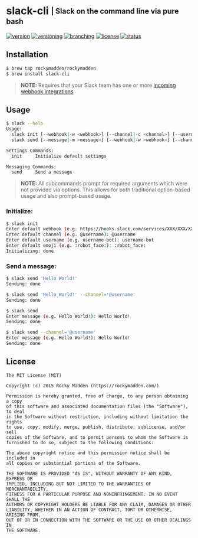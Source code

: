 # slack-cli <sub><sup>| Slack on the command line via pure bash</sup></sub>
[![version](http://img.shields.io/badge/version-v0.1.0-blue.svg)](https://github.com/rockymadden/slack-cli/releases)
[![versioning](http://img.shields.io/badge/versioning-semver-blue.svg)](http://semver.org/)
[![branching](http://img.shields.io/badge/branching-github%20flow-blue.svg)](https://guides.github.com/introduction/flow/)
[![license](http://img.shields.io/badge/license-mit-blue.svg)](https://opensource.org/licenses/MIT)
[![status](http://img.shields.io/badge/status-working-brightgreen.svg)](#)

## Installation
```bash
$ brew tap rockymadden/rockymadden
$ brew install slack-cli
```
> __NOTE:__ Requires that your Slack team has one or more
[incoming webhook integrations](https://api.slack.com/incoming-webhooks)

## Usage

```bash
$ slack --help
Usage:
  slack init [--webhook|-w <webhook>] [--channel|-c <channel>] [--username|-u <username>] [--emoji|-e <emoji>] [--silent|-s]
  slack send [--message|-m <message>] [--webhook|-w <webhook>] [--channel|-c <channel>] [--username|-u <username>] [--emoji|-e <emoji>] [--silent|-s]

Settings Commands:
  init     Initialize default settings

Messaging Commands:
  send     Send a message
```
> __NOTE:__ All subcommands prompt for required arguments which were not provided via options. This
allows for both traditional option-based usage and also prompt-based usage.

### Initialize:

```bash
$ slack init
Enter default webhook (e.g. https://hooks.slack.com/services/XXX/XXX/XXX): https://hooks.slack.com/services/XXX/XXX/XXX
Enter default channel (e.g. @username): @username
Enter default username (e.g. username-bot): username-bot
Enter default emoji (e.g. :robot_face:): :robot_face:
Initializing: done
```

### Send a message:

```bash
$ slack send 'Hello World!'
Sending: done
```

```bash
$ slack send 'Hello World!' --channel='@username'
Sending: done
```

```bash
$ slack send
Enter message (e.g. Hello World!): Hello World!
Sending: done
```

```bash
$ slack send --channel='@username'
Enter message (e.g. Hello World!): Hello World!
Sending: done
```

## License
```
The MIT License (MIT)

Copyright (c) 2015 Rocky Madden (https://rockymadden.com/)

Permission is hereby granted, free of charge, to any person obtaining a copy
of this software and associated documentation files (the "Software"), to deal
in the Software without restriction, including without limitation the rights
to use, copy, modify, merge, publish, distribute, sublicense, and/or sell
copies of the Software, and to permit persons to whom the Software is
furnished to do so, subject to the following conditions:

The above copyright notice and this permission notice shall be included in
all copies or substantial portions of the Software.

THE SOFTWARE IS PROVIDED "AS IS", WITHOUT WARRANTY OF ANY KIND, EXPRESS OR
IMPLIED, INCLUDING BUT NOT LIMITED TO THE WARRANTIES OF MERCHANTABILITY,
FITNESS FOR A PARTICULAR PURPOSE AND NONINFRINGEMENT. IN NO EVENT SHALL THE
AUTHORS OR COPYRIGHT HOLDERS BE LIABLE FOR ANY CLAIM, DAMAGES OR OTHER
LIABILITY, WHETHER IN AN ACTION OF CONTRACT, TORT OR OTHERWISE, ARISING FROM,
OUT OF OR IN CONNECTION WITH THE SOFTWARE OR THE USE OR OTHER DEALINGS IN
THE SOFTWARE.
```
